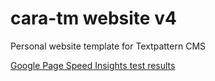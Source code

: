 # cara-tm website v4
Personal website template for Textpattern CMS

[Google Page Speed Insights test results](https://developers.google.com/speed/pagespeed/insights/?hl=en&url=https%3A%2F%2Fwww.cara-tm.com%2Fen)
